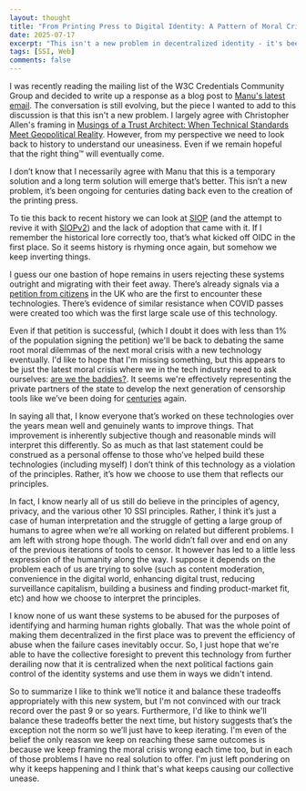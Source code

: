 ```yaml
---
layout: thought
title: "From Printing Press to Digital Identity: A Pattern of Moral Crisis"
date: 2025-07-17
excerpt: "This isn't a new problem in decentralized identity - it's been ongoing for centuries, dating back to the printing press. We keep inverting solutions and repeating historical patterns."
tags: [SSI, Web]
comments: false
---
```


I was recently reading the mailing list of the W3C Credentials Community Group and decided to write up a response as a blog post to [Manu's latest email](https://lists.w3.org/Archives/Public/public-credentials/2025Jul/0086.html). The conversation is still evolving, but the piece I wanted to add to this discussion is that this isn't a new problem. I largely agree with Christopher Allen's framing in [Musings of a Trust Architect: When Technical Standards Meet Geopolitical Reality](https://www.blockchaincommons.com/musings/gdc25/). However, from my perspective we need to look back to history to understand our uneasiness. Even if we remain hopeful that the right thing™ will eventually come.

I don’t know that I necessarily agree with Manu that this is a temporary solution and a long term solution will emerge that’s better. This isn’t a new problem, it’s been ongoing for centuries dating back even to the creation of the printing press.

To tie this back to recent history we can look at [SIOP](https://openid.net/specs/openid-connect-core-1_0.html#SelfIssued) (and the attempt to revive it with [SIOPv2](https://openid.net/specs/openid-connect-self-issued-v2-1_0.html)) and the lack of adoption that came with it. If I remember the historical lore correctly too, that’s what kicked off OIDC in the first place. So it seems history is rhyming once again, but somehow we keep inverting things.

I guess our one bastion of hope remains in users rejecting these systems outright and migrating with their feet away. There’s already signals via a [petition from citizens](https://petition.parliament.uk/petitions/722903) in the UK who are the first to encounter these technologies. There’s evidence of similar resistance when COVID passes were created too which was the first large scale use of this technology.

Even if that petition is successful, (which I doubt it does with less than 1% of the population signing the petition) we'll be back to debating the same root moral dilemmas of the next moral crisis with a new technology eventually. I'd like to hope that I'm missing something, but this appears to be just the latest moral crisis where we in the tech industry need to ask ourselves: [are we the baddies?](https://www.youtube.com/watch?v=h242eDB84zY). It seems we're effectively representing the private partners of the state to develop the next generation of censorship tools like we’ve been doing for [centuries](https://www.exurbe.com/tools-for-thinking-about-censorship/) again.

In saying all that, I know everyone that’s worked on these technologies over the years mean well and genuinely wants to improve things. That improvement is inherently subjective though and reasonable minds will interpret this differently. So as much as that last statement could be construed as a personal offense to those who’ve helped build these technologies (including myself) I don’t think of this technology as a violation of the principles. Rather, it’s how we choose to use them that reflects our principles.

In fact, I know nearly all of us still do believe in the principles of agency, privacy, and the various other 10 SSI principles. Rather, I think it’s just a case of human interpretation and the struggle of getting a large group of humans to agree when we’re all working on related but different problems. I am left with strong hope though. The world didn’t fall over and end on any of the previous iterations of tools to censor. It however has led to a little less expression of the humanity along the way. I suppose it depends on the problem each of us are trying to solve (such as content moderation, convenience in the digital world, enhancing digital trust, reducing surveillance capitalism, building a business and finding product-market fit, etc) and how we choose to interpret the principles. 

I know none of us want these systems to be abused for the purposes of identifying and harming human rights globally. That was the whole point of making them decentralized in the first place was to prevent the efficiency of abuse when the failure cases inevitably occur. So, I just hope that we're able to have the collective foresight to prevent this technology from further derailing now that it is centralized when the next political factions gain control of the identity systems and use them in ways we didn't intend.

So to summarize I like to think we’ll notice it and balance these tradeoffs appropriately with this new system, but I'm not convinced with our track record over the past 9 or so years. Furthermore, I'd like to think we'll balance these tradeoffs better the next time, but history suggests that’s the exception not the norm so we’ll just have to keep iterating. I'm even of the belief the only reason we keep on reaching these same outcomes is because we keep framing the moral crisis wrong each time too, but in each of those problems I have no real solution to offer. I'm just left pondering on why it keeps happening and I think that's what keeps causing our collective unease.
